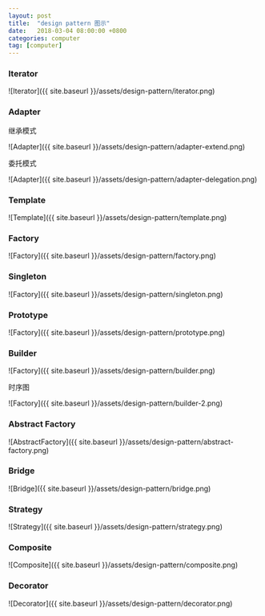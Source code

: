 ```yaml
---
layout: post
title:  "design pattern 图示"
date:   2018-03-04 08:00:00 +0800
categories: computer
tag: [computer]
---
```


### Iterator

![Iterator]({{ site.baseurl }}/assets/design-pattern/iterator.png)

<!-- more -->

### Adapter

继承模式

![Adapter]({{ site.baseurl }}/assets/design-pattern/adapter-extend.png)

委托模式

![Adapter]({{ site.baseurl }}/assets/design-pattern/adapter-delegation.png)

### Template

![Template]({{ site.baseurl }}/assets/design-pattern/template.png)

### Factory

![Factory]({{ site.baseurl }}/assets/design-pattern/factory.png)

### Singleton

![Factory]({{ site.baseurl }}/assets/design-pattern/singleton.png)

### Prototype

![Factory]({{ site.baseurl }}/assets/design-pattern/prototype.png)

### Builder

![Factory]({{ site.baseurl }}/assets/design-pattern/builder.png)

时序图

![Factory]({{ site.baseurl }}/assets/design-pattern/builder-2.png)

### Abstract Factory

![AbstractFactory]({{ site.baseurl }}/assets/design-pattern/abstract-factory.png)

### Bridge

![Bridge]({{ site.baseurl }}/assets/design-pattern/bridge.png)

### Strategy

![Strategy]({{ site.baseurl }}/assets/design-pattern/strategy.png)

### Composite

![Composite]({{ site.baseurl }}/assets/design-pattern/composite.png)

### Decorator

![Decorator]({{ site.baseurl }}/assets/design-pattern/decorator.png)